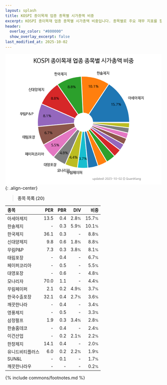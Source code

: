 ```yaml
---
layout: splash
title: KOSPI 종이목재 업종 종목별 시가총액 비중
excerpt: KOSPI 종이목재 업종 종목별 시가총액 비중입니다. 종목별로 주요 재무 지표를 함께 표시합니다.
header:
  overlay_color: "#800000"
  show_overlay_excerpt: false
last_modified_at: 2025-10-02
---
```



![KOSPI 종이목재 업종 종목별 시가총액 비중](/stats/sector/images/kospi_업종_종이목재_종목.png){: .align-center}


> **종목 목록 (20)**<a id="list"></a>

| **종목** | **PER** | **PBR** | **DIV** | **비중** |
| :------- | ------: | ------: | ------: | -------: |
| 아세아제지 | 13.5 | 0.4 | 2.8<small>%</small> | 15.7<small>%</small> |
| 한솔제지 | - | 0.3 | 5.9<small>%</small> | 10.1<small>%</small> |
| 한국제지 | 36.1 | 0.3 | - | 8.8<small>%</small> |
| 신대양제지 | 9.8 | 0.6 | 1.8<small>%</small> | 8.8<small>%</small> |
| 무림P&P | 7.3 | 0.3 | 3.8<small>%</small> | 8.1<small>%</small> |
| 태림포장 | - | 0.4 | - | 6.7<small>%</small> |
| 페이퍼코리아 | - | 0.5 | - | 5.5<small>%</small> |
| 대영포장 | - | 0.6 | - | 4.8<small>%</small> |
| 모나리자 | 70.0 | 1.1 | - | 4.4<small>%</small> |
| 무림페이퍼 | 2.1 | 0.2 | 4.9<small>%</small> | 3.7<small>%</small> |
| 한국수출포장 | 32.1 | 0.4 | 2.7<small>%</small> | 3.6<small>%</small> |
| 깨끗한나라 | - | 0.4 | - | 3.4<small>%</small> |
| 영풍제지 | - | 0.5 | - | 3.3<small>%</small> |
| 삼정펄프 | 1.9 | 0.3 | 3.4<small>%</small> | 2.8<small>%</small> |
| 한솔홈데코 | - | 0.4 | - | 2.4<small>%</small> |
| 이건산업 | - | 0.2 | 2.1<small>%</small> | 2.2<small>%</small> |
| 한창제지 | 14.1 | 0.4 | - | 2.0<small>%</small> |
| 유니드비티플러스 | 6.0 | 0.2 | 2.2<small>%</small> | 1.9<small>%</small> |
| SUN&L | - | 0.1 | - | 1.7<small>%</small> |
| 깨끗한나라우 | - | - | - | 0.2<small>%</small> |

{% include commons/footnotes.md %}